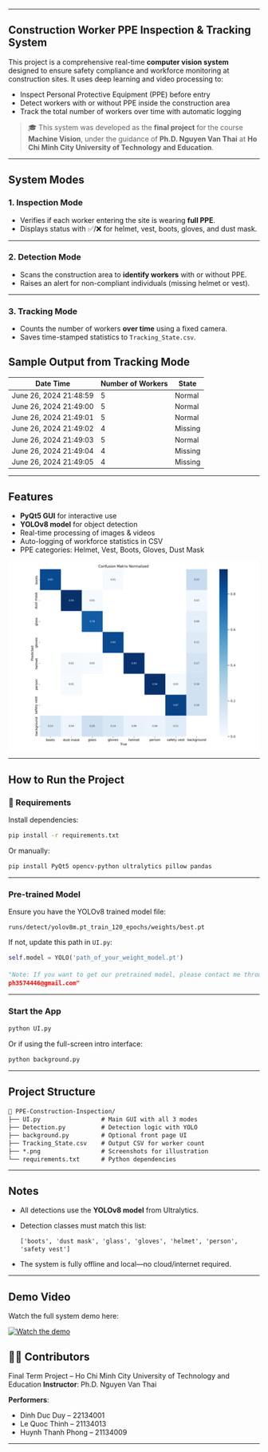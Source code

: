 ﻿---

## Construction Worker PPE Inspection & Tracking System

This project is a comprehensive real-time **computer vision system** designed to ensure safety compliance and workforce monitoring at construction sites. It uses deep learning and video processing to:

* Inspect Personal Protective Equipment (PPE) before entry
* Detect workers with or without PPE inside the construction area
* Track the total number of workers over time with automatic logging

> 🎓 This system was developed as the **final project** for the course **Machine Vision**, under the guidance of **Ph.D. Nguyen Van Thai** at **Ho Chi Minh City University of Technology and Education**.

---

## System Modes

### 1. **Inspection Mode**

* Verifies if each worker entering the site is wearing **full PPE**.
* Displays status with ✅/❌ for helmet, vest, boots, gloves, and dust mask.

---

### 2. **Detection Mode**

* Scans the construction area to **identify workers** with or without PPE.
* Raises an alert for non-compliant individuals (missing helmet or vest).

---

### 3. **Tracking Mode**

* Counts the number of workers **over time** using a fixed camera.
* Saves time-stamped statistics to `Tracking_State.csv`.

## Sample Output from Tracking Mode

| Date Time                | Number of Workers | State   |
|--------------------------|-------------------|---------|
| June 26, 2024 21:48:59   | 5                 | Normal  |
| June 26, 2024 21:49:00   | 5                 | Normal  |
| June 26, 2024 21:49:01   | 5                 | Normal  |
| June 26, 2024 21:49:02   | 4                 | Missing |
| June 26, 2024 21:49:03   | 5                 | Normal  |
| June 26, 2024 21:49:04   | 4                 | Missing |
| June 26, 2024 21:49:05   | 4                 | Missing |

---

## Features

* **PyQt5 GUI** for interactive use
* **YOLOv8 model** for object detection
* Real-time processing of images & videos
* Auto-logging of workforce statistics in CSV
* PPE categories: Helmet, Vest, Boots, Gloves, Dust Mask

![Confusion Matrix](./confusion_matrix_normalized.png)

---

## How to Run the Project

### 🔧 Requirements

Install dependencies:

```bash
pip install -r requirements.txt
```

Or manually:

```bash
pip install PyQt5 opencv-python ultralytics pillow pandas
```

---

### Pre-trained Model

Ensure you have the YOLOv8 trained model file:

```
runs/detect/yolov8m.pt_train_120_epochs/weights/best.pt
```

If not, update this path in `UI.py`:

```python
self.model = YOLO('path_of_your_weight_model.pt') 

"Note: If you want to get our pretrained model, please contact me through the email: 
ph3574446@gmail.com"
```

---

### Start the App

```bash
python UI.py
```

Or if using the full-screen intro interface:

```bash
python background.py
```

---

## Project Structure

```
📁 PPE-Construction-Inspection/
├── UI.py                 # Main GUI with all 3 modes
├── Detection.py          # Detection logic with YOLO
├── background.py         # Optional front page UI
├── Tracking_State.csv    # Output CSV for worker count
├── *.png                 # Screenshots for illustration
└── requirements.txt      # Python dependencies
```

---

## Notes

* All detections use the **YOLOv8 model** from Ultralytics.
* Detection classes must match this list:

  ```
  ['boots', 'dust mask', 'glass', 'gloves', 'helmet', 'person', 'safety vest']
  ```
* The system is fully offline and local—no cloud/internet required.

---

## Demo Video

Watch the full system demo here:

[![Watch the demo](https://img.youtube.com/vi/BOTAOOJb7Rg/hqdefault.jpg)](https://www.youtube.com/watch?v=BOTAOOJb7Rg)


## 👨‍🏭 Contributors

Final Term Project – Ho Chi Minh City University of Technology and Education
**Instructor**: Ph.D. Nguyen Van Thai

**Performers**:

* Dinh Duc Duy – 22134001
* Le Quoc Thinh – 21134013
* Huynh Thanh Phong – 21134009

---
